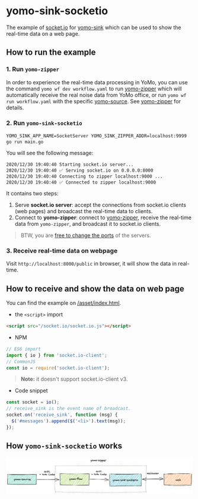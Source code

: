 # yomo-sink-socketio

The example of [socket.io](https://socket.io/) for [yomo-sink](https://yomo.run/sink) which can be used to show the real-time data on a web page.

## How to run the example

### 1. Run `yomo-zipper`

In order to experience the real-time data processing in YoMo, you can use the command `yomo wf dev workflow.yaml` to run [yomo-zipper](https://yomo.run/zipper) which will automatically receive the real noise data from YoMo office, or run `yomo wf run workflow.yaml` with the specific [yomo-source](https://yomo.run/source). See [yomo-zipper](https://yomo.run/zipper#how-to-config-and-run-yomo-zipper) for details.

### 2. Run `yomo-sink-socketio`

``` shell
YOMO_SINK_APP_NAME=SocketServer YOMO_SINK_ZIPPER_ADDR=localhost:9999 go run main.go
```

You will see the following message:

```shell
2020/12/30 19:40:40 Starting socket.io server...
2020/12/30 19:40:40 ✅ Serving socket.io on 0.0.0.0:8000
2020/12/30 19:40:40 Connecting to zipper localhost:9000 ...
2020/12/30 19:40:40 ✅ Connected to zipper localhost:9000
```

It contains two steps:

1. Serve **socket.io server**: accept the connections from socket.io clients (web pages) and broadcast the real-time data to clients.
2. Connect to **yomo-zipper**: connect to [yomo-zipper](https://yomo.run/zipper), receive the real-time data from `yomo-zipper`, and broadcast it to socket.io clients.

> BTW, you are [free to change the ports](https://github.com/yomorun/yomo-sink-socketio/blob/main/main.go#L30) of the servers.

### 3. Receive real-time data on webpage

Visit `http://localhost:8000/public` in browser, it will show the data in real-time.

## How to receive and show the data on web page

You can find the example on [/asset/index.html](https://github.com/yomorun/yomo-sink-socketio/blob/main/asset/index.html).

- the `<script>` import

```html
<script src="/socket.io/socket.io.js"></script>
```

- NPM

```js
// ES6 import
import { io } from 'socket.io-client';
// CommonJS
const io = require('socket.io-client');
```

> **Note:** it doesn't support socket.io-client v3.

- Code snippet

```js
const socket = io();
// receive_sink is the event name of broadcast.
socket.on('receive_sink', function (msg) {
  $('#messages').append($('<li>').text(msg));
});
```

## How `yomo-sink-socketio` works

![YoMo](https://github.com/yomorun/yomo-sink-socketio/blob/main/yomo-sink.png)
